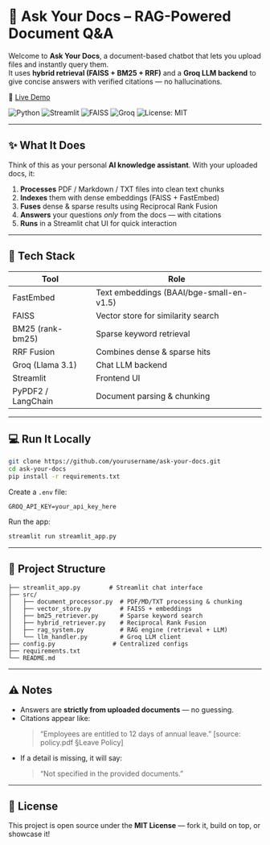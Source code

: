 # 🤖 Ask Your Docs – RAG-Powered Document Q&A

Welcome to **Ask Your Docs**, a document-based chatbot that lets you upload files and instantly query them.  
It uses **hybrid retrieval (FAISS + BM25 + RRF)** and a **Groq LLM backend** to give concise answers with verified citations — no hallucinations.

🎯 [Live Demo](https://rag-chatbot-assistant.streamlit.app/)  

![Python](https://img.shields.io/badge/Python-3.10+-blue)
![Streamlit](https://img.shields.io/badge/Streamlit-App-orange)
![FAISS](https://img.shields.io/badge/FAISS-VectorStore-green)
![Groq](https://img.shields.io/badge/Groq-LLM-purple)
![License: MIT](https://img.shields.io/badge/License-MIT-yellow)

---

## ✨ What It Does

Think of this as your personal **AI knowledge assistant**. With your uploaded docs, it:

1. **Processes** PDF / Markdown / TXT files into clean text chunks  
2. **Indexes** them with dense embeddings (FAISS + FastEmbed)  
3. **Fuses** dense & sparse results using Reciprocal Rank Fusion  
4. **Answers** your questions *only* from the docs — with citations  
5. **Runs** in a Streamlit chat UI for quick interaction  

---

## 🧰 Tech Stack

| Tool             | Role                                   |
|------------------|----------------------------------------|
| FastEmbed        | Text embeddings (BAAI/bge-small-en-v1.5) |
| FAISS            | Vector store for similarity search |
| BM25 (rank-bm25) | Sparse keyword retrieval |
| RRF Fusion       | Combines dense & sparse hits |
| Groq (Llama 3.1) | Chat LLM backend |
| Streamlit        | Frontend UI |
| PyPDF2 / LangChain | Document parsing & chunking |

---

## 💻 Run It Locally

```bash
git clone https://github.com/yourusername/ask-your-docs.git
cd ask-your-docs
pip install -r requirements.txt
```

Create a `.env` file:

```env
GROQ_API_KEY=your_api_key_here
```

Run the app:

```bash
streamlit run streamlit_app.py
```

---

## 📁 Project Structure

```
├── streamlit_app.py        # Streamlit chat interface
├── src/
│   ├── document_processor.py  # PDF/MD/TXT processing & chunking
│   ├── vector_store.py        # FAISS + embeddings
│   ├── bm25_retriever.py      # Sparse keyword search
│   ├── hybrid_retriever.py    # Reciprocal Rank Fusion
│   ├── rag_system.py          # RAG engine (retrieval + LLM)
│   └── llm_handler.py         # Groq LLM client
├── config.py                # Centralized configs
├── requirements.txt
└── README.md
```

---

## ⚠️ Notes

- Answers are **strictly from uploaded documents** — no guessing.  
- Citations appear like:  
  > “Employees are entitled to 12 days of annual leave.” [source: policy.pdf §Leave Policy]  
- If a detail is missing, it will say:  
  > “Not specified in the provided documents.”

---

## 📄 License

This project is open source under the **MIT License** — fork it, build on top, or showcase it!
